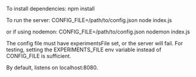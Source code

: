 To install dependencies:
npm install

To run the server:
CONFIG_FILE=/path/to/config.json node index.js

or if using nodemon:
CONFIG_FILE=/path/to/config.json nodemon index.js

The config file must have experimentsFile set, or the server will fail.
For testing, setting the EXPERIMENTS_FILE env variable instead of CONFIG_FILE is sufficient.

By default, listens on localhost:8080.
